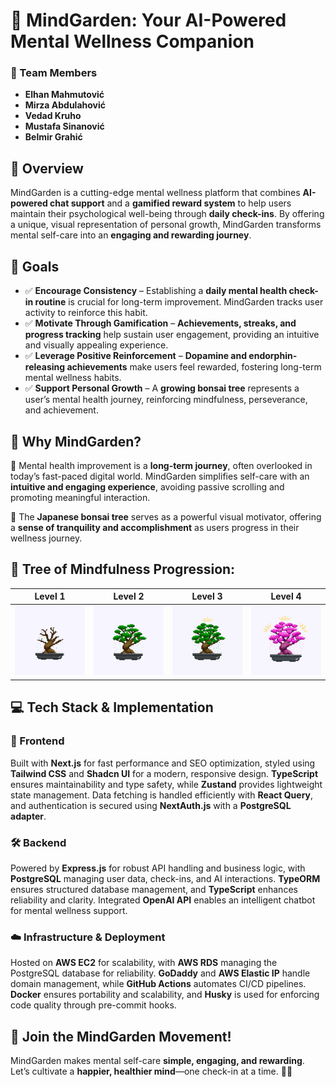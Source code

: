 # 🌱 MindGarden: Your AI-Powered Mental Wellness Companion

### 👥 Team Members

- **Elhan Mahmutović**
- **Mirza Abdulahović**
- **Vedad Kruho**
- **Mustafa Sinanović**
- **Belmir Grahić**

## 🌿 Overview

MindGarden is a cutting-edge mental wellness platform that combines **AI-powered chat support** and a **gamified reward system** to help users maintain their psychological well-being through **daily check-ins**. By offering a unique, visual representation of personal growth, MindGarden transforms mental self-care into an **engaging and rewarding journey**.

## 🎯 Goals

- ✅ **Encourage Consistency** – Establishing a **daily mental health check-in routine** is crucial for long-term improvement. MindGarden tracks user activity to reinforce this habit.
- ✅ **Motivate Through Gamification** – **Achievements, streaks, and progress tracking** help sustain user engagement, providing an intuitive and visually appealing experience.
- ✅ **Leverage Positive Reinforcement** – **Dopamine and endorphin-releasing achievements** make users feel rewarded, fostering long-term mental wellness habits.
- ✅ **Support Personal Growth** – A **growing bonsai tree** represents a user’s mental health journey, reinforcing mindfulness, perseverance, and achievement.

## 🌟 Why MindGarden?

🚀 Mental health improvement is a **long-term journey**, often overlooked in today’s fast-paced digital world. MindGarden simplifies self-care with an **intuitive and engaging experience**, avoiding passive scrolling and promoting meaningful interaction.

🌸 The **Japanese bonsai tree** serves as a powerful visual motivator, offering a **sense of tranquility and accomplishment** as users progress in their wellness journey.

## 🌳 Tree of Mindfulness Progression:

| Level 1                                               | Level 2                                               | Level 3                                               | Level 4                                               |
| ----------------------------------------------------- | ----------------------------------------------------- | ----------------------------------------------------- | ----------------------------------------------------- |
| ![Bonsai Level 1](./frontend/public/BonsaiLevel1.gif) | ![Bonsai Level 2](./frontend/public/BonsaiLevel2.gif) | ![Bonsai Level 3](./frontend/public/BonsaiLevel3.gif) | ![Bonsai Level 4](./frontend/public/BonsaiLevel4.gif) |

## 💻 Tech Stack & Implementation

### 🎨 Frontend

Built with **Next.js** for fast performance and SEO optimization, styled using **Tailwind CSS** and **Shadcn UI** for a modern, responsive design. **TypeScript** ensures maintainability and type safety, while **Zustand** provides lightweight state management. Data fetching is handled efficiently with **React Query**, and authentication is secured using **NextAuth.js** with a **PostgreSQL adapter**.

### 🛠️ Backend

Powered by **Express.js** for robust API handling and business logic, with **PostgreSQL** managing user data, check-ins, and AI interactions. **TypeORM** ensures structured database management, and **TypeScript** enhances reliability and clarity. Integrated **OpenAI API** enables an intelligent chatbot for mental wellness support.

### ☁️ Infrastructure & Deployment

Hosted on **AWS EC2** for scalability, with **AWS RDS** managing the PostgreSQL database for reliability. **GoDaddy** and **AWS Elastic IP** handle domain management, while **GitHub Actions** automates CI/CD pipelines. **Docker** ensures portability and scalability, and **Husky** is used for enforcing code quality through pre-commit hooks.

## 🎉 Join the MindGarden Movement!

MindGarden makes mental self-care **simple, engaging, and rewarding**. Let’s cultivate a **happier, healthier mind**—one check-in at a time. 🌱💙
